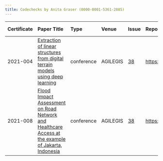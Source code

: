 ```yaml
---
title: Codechecks by Anita Graser (0000-0001-5361-2885)
---
```



|Certificate |Paper Title                                                                                        |Type       |Venue    |Issue |Report                                |Check date |
|:-------|:---------------------------------------------|:------------------|:------------------|:---|:--------------------------|:------------------|
|2021-004    |[Extraction of linear structures from digital terrain models using deep learning](https://doi.org/10.5194/agile-giss-2-11-2021)|conference |AGILEGIS |[38](https://github.com/codecheckers/register/issues/38)|https://doi.org/10.17605/osf.io/2sc7g |2021-06-10 |
|2021-008    |[Flood Impact Assessment on Road Network and Healthcare Access at the example of Jakarta, Indonesia](https://doi.org/10.5194/agile-giss-2-4-2021)|conference |AGILEGIS |[38](https://github.com/codecheckers/register/issues/38)|https://doi.org/10.17605/osf.io/g4dcq |2021-06-10 |

